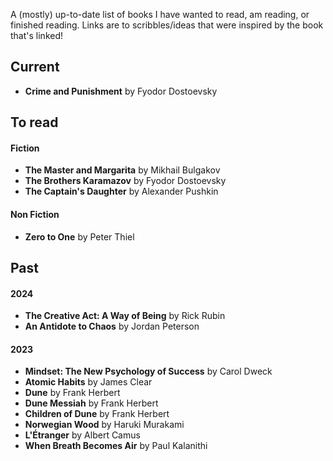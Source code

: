 A (mostly) up-to-date list of books I have wanted to read, am reading, or finished reading. Links are to scribbles/ideas that were inspired by the book that's linked!
## Current
- **Crime and Punishment** by Fyodor Dostoevsky
## To read
#### Fiction
- **The Master and Margarita** by Mikhail Bulgakov
- **The Brothers Karamazov** by Fyodor Dostoevsky
- **The Captain's Daughter** by Alexander Pushkin
#### Non Fiction 
- **Zero to One** by Peter Thiel
## Past
#### 2024
- **The Creative Act: A Way of Being** by Rick Rubin
- **An Antidote to Chaos** by Jordan Peterson
#### 2023
- **Mindset: The New Psychology of Success** by Carol Dweck
- **Atomic Habits** by James Clear
- **Dune** by Frank Herbert
- **Dune Messiah** by Frank Herbert
- **Children of Dune** by Frank Herbert
- **Norwegian Wood** by Haruki Murakami
- **L'Étranger** by Albert Camus
- **When Breath Becomes Air** by Paul Kalanithi